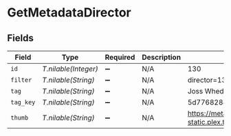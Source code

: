 # GetMetadataDirector


## Fields

| Field                                                               | Type                                                                | Required                                                            | Description                                                         | Example                                                             |
| ------------------------------------------------------------------- | ------------------------------------------------------------------- | ------------------------------------------------------------------- | ------------------------------------------------------------------- | ------------------------------------------------------------------- |
| `id`                                                                | *T.nilable(Integer)*                                                | :heavy_minus_sign:                                                  | N/A                                                                 | 130                                                                 |
| `filter`                                                            | *T.nilable(String)*                                                 | :heavy_minus_sign:                                                  | N/A                                                                 | director=130                                                        |
| `tag`                                                               | *T.nilable(String)*                                                 | :heavy_minus_sign:                                                  | N/A                                                                 | Joss Whedon                                                         |
| `tag_key`                                                           | *T.nilable(String)*                                                 | :heavy_minus_sign:                                                  | N/A                                                                 | 5d776828880197001ec90e8f                                            |
| `thumb`                                                             | *T.nilable(String)*                                                 | :heavy_minus_sign:                                                  | N/A                                                                 | https://metadata-static.plex.tv/people/5d776828880197001ec90e8f.jpg |